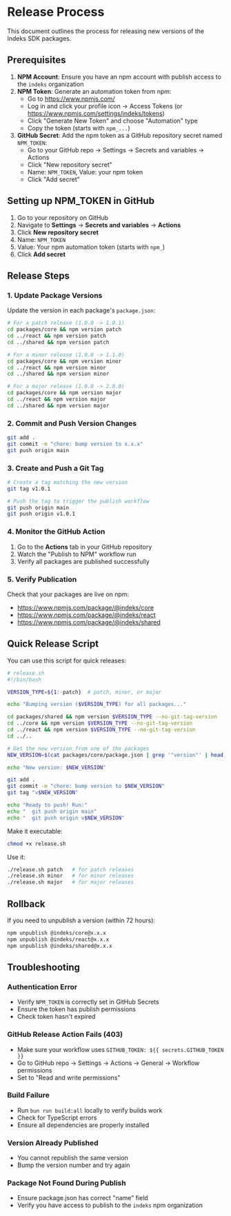 # Release Process

This document outlines the process for releasing new versions of the Indeks SDK packages.

## Prerequisites

1. **NPM Account**: Ensure you have an npm account with publish access to the `indeks` organization
2. **NPM Token**: Generate an automation token from npm:
   - Go to https://www.npmjs.com/
   - Log in and click your profile icon → Access Tokens (or https://www.npmjs.com/settings/indeks/tokens)
   - Click "Generate New Token" and choose "Automation" type
   - Copy the token (starts with `npm_...`)
3. **GitHub Secret**: Add the npm token as a GitHub repository secret named `NPM_TOKEN`:
   - Go to your GitHub repo → Settings → Secrets and variables → Actions
   - Click "New repository secret"
   - Name: `NPM_TOKEN`, Value: your npm token
   - Click "Add secret"

## Setting up NPM_TOKEN in GitHub

1. Go to your repository on GitHub
2. Navigate to **Settings** → **Secrets and variables** → **Actions**
3. Click **New repository secret**
4. Name: `NPM_TOKEN`
5. Value: Your npm automation token (starts with `npm_`)
6. Click **Add secret**

## Release Steps

### 1. Update Package Versions

Update the version in each package's `package.json`:

```bash
# For a patch release (1.0.0 -> 1.0.1)
cd packages/core && npm version patch
cd ../react && npm version patch
cd ../shared && npm version patch

# For a minor release (1.0.0 -> 1.1.0)
cd packages/core && npm version minor
cd ../react && npm version minor
cd ../shared && npm version minor

# For a major release (1.0.0 -> 2.0.0)
cd packages/core && npm version major
cd ../react && npm version major
cd ../shared && npm version major
```

### 2. Commit and Push Version Changes

```bash
git add .
git commit -m "chore: bump version to x.x.x"
git push origin main
```

### 3. Create and Push a Git Tag

```bash
# Create a tag matching the new version
git tag v1.0.1

# Push the tag to trigger the publish workflow
git push origin main
git push origin v1.0.1
```

### 4. Monitor the GitHub Action

1. Go to the **Actions** tab in your GitHub repository
2. Watch the "Publish to NPM" workflow run
3. Verify all packages are published successfully

### 5. Verify Publication

Check that your packages are live on npm:

- https://www.npmjs.com/package/@indeks/core
- https://www.npmjs.com/package/@indeks/react
- https://www.npmjs.com/package/@indeks/shared

## Quick Release Script

You can use this script for quick releases:

```bash
# release.sh
#!/bin/bash

VERSION_TYPE=${1:-patch}  # patch, minor, or major

echo "Bumping version ($VERSION_TYPE) for all packages..."

cd packages/shared && npm version $VERSION_TYPE --no-git-tag-version
cd ../core && npm version $VERSION_TYPE --no-git-tag-version
cd ../react && npm version $VERSION_TYPE --no-git-tag-version
cd ../..

# Get the new version from one of the packages
NEW_VERSION=$(cat packages/core/package.json | grep '"version"' | head -1 | awk -F: '{ print $2 }' | sed 's/[", ]//g')

echo "New version: $NEW_VERSION"

git add .
git commit -m "chore: bump version to $NEW_VERSION"
git tag "v$NEW_VERSION"

echo "Ready to push! Run:"
echo "  git push origin main"
echo "  git push origin v$NEW_VERSION"
```

Make it executable:

```bash
chmod +x release.sh
```

Use it:

```bash
./release.sh patch   # for patch releases
./release.sh minor   # for minor releases
./release.sh major   # for major releases
```

## Rollback

If you need to unpublish a version (within 72 hours):

```bash
npm unpublish @indeks/core@x.x.x
npm unpublish @indeks/react@x.x.x
npm unpublish @indeks/shared@x.x.x
```

## Troubleshooting

### Authentication Error

- Verify `NPM_TOKEN` is correctly set in GitHub Secrets
- Ensure the token has publish permissions
- Check token hasn't expired

### GitHub Release Action Fails (403)

- Make sure your workflow uses `GITHUB_TOKEN: ${{ secrets.GITHUB_TOKEN }}`
- Go to GitHub repo → Settings → Actions → General → Workflow permissions
- Set to "Read and write permissions"

### Build Failure

- Run `bun run build:all` locally to verify builds work
- Check for TypeScript errors
- Ensure all dependencies are properly installed

### Version Already Published

- You cannot republish the same version
- Bump the version number and try again

### Package Not Found During Publish

- Ensure package.json has correct "name" field
- Verify you have access to publish to the `indeks` npm organization
